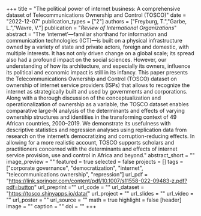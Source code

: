 +++
title = "The political power of internet business: A comprehensive dataset of Telecommunications Ownership and Control (TOSCO)"
date = "2022-12-07"
publication_types = ["2"]
authors = ["Freyburg, T.","Garbe, L.","Wavre, V."]
publication = "_Review of International Organizations_"
abstract = "The ‘internet’—familiar shorthand for information and communication technologies (ICT)—is built on a physical infrastructure owned by a variety of state and private actors, foreign and domestic, with multiple interests. It has not only driven change on a global scale; its spread also had a profound impact on the social sciences. However, our understanding of how its architecture, and especially its owners, influence its political and economic impact is still in its infancy. This paper presents the Telecommunications Ownership and Control (TOSCO) dataset on ownership of internet service providers (ISPs) that allows to recognize the internet as strategically built and used by governments and corporations. Along with a thorough discussion of the conceptualization and operationalization of ownership as a variable, the TOSCO dataset enables comparative large-N analysis of the determinants and effects of varying ownership structures and identities in the transforming context of 49 African countries, 2000–2019. We demonstrate its usefulness with descriptive statistics and regression analyses using replication data from research on the internet’s democratizing and corruption-reducing effects. In allowing for a more realistic account, TOSCO supports scholars and practitioners concerned with the determinants and effects of internet service provision, use and control in Africa and beyond."
abstract_short = ""
image_preview = ""
featured = true
selected = false
projects = []
tags = ["corporate governance", "democratization", "internet", "telecommunications ownership", "repression"]
url_pdf = "https://link.springer.com/content/pdf/10.1007/s11558-022-09483-z.pdf?pdf=button"
url_preprint =""
url_code = ""
url_dataset = "https://tosco.shinyapps.io/data/"
url_project = ""
url_slides = ""
url_video = ""
url_poster = ""
url_source = ""
math = true
highlight = false
[header]
image = ""
caption = ""
doi = ""
+++
